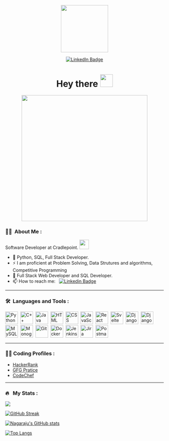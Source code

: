 <p align="center"><img src="https://media.tenor.com/azZCJ2YpsGgAAAAi/programming.gif" width="150"/></p>
<p align="center">
<a href="https://www.linkedin.com/in/repalanagaraju/"><img src="https://img.shields.io/badge/LinkedIn-blue?style=for-the-badge&logo=linkedin&logoColor=white" alt="LinkedIn Badge"></a>
</p>

<h1 align="center">Hey there <img src="https://media.giphy.com/media/hvRJCLFzcasrR4ia7z/giphy.gif" width="40"></h1>

<p align="center"><img src="https://i.pinimg.com/originals/2c/2d/6f/2c2d6f89218cdb5c6a345d603484755f.gif" width="400"   /></p>

### :man_technologist: &nbsp;About Me :

Software Developer at Cradlepoint. <img src="https://media.giphy.com/media/WUlplcMpOCEmTGBtBW/giphy.gif" width="30"> 

- 🔭 Python, SQL, Full Stack Developer.
- ⚡ I am proficient at Problem Solving, Data Strutures and algorithms, Competitive Programming
- 🌱 Full Stack Web Developer and SQL Developer.
- 📫 How to reach me: &nbsp; [![Linkedin Badge](https://img.shields.io/badge/LinkedIn-blue?style=for-the-badge&logo=linkedin&logoColor=white)](https://www.linkedin.com/in/repalanagaraju/)

---

### 🛠 &nbsp;Languages and Tools :

<p>
<img src="https://img.icons8.com/color/512/python.png" title="Python" alt="Python" width="40" height="40"/>&nbsp;
<img src="https://img.icons8.com/color/512/c-plus-plus-logo.png" title="C++" alt="C++" width="40" height="40"/>&nbsp;
<img src="https://img.icons8.com/color/2x/java-coffee-cup-logo.png" title="Java" alt="Java" width="40" height="40"/>&nbsp;
<img src="https://img.icons8.com/color/512/html-5.png" title="HTML5" alt="HTML" width="40" height="40"/>&nbsp;
<img src="https://img.icons8.com/color/512/css3.png"  title="CSS3" alt="CSS" width="40" height="40"/>&nbsp;
<img src="https://img.icons8.com/color/512/javascript.png" title="JavaScript" alt="JavaScript" width="40" height="40"/>&nbsp;
<img src="https://img.icons8.com/color/2x/react-native.png" title="React" alt="React" width="40" height="40"/>&nbsp;
<img src="https://upload.wikimedia.org/wikipedia/commons/thumb/1/1b/Svelte_Logo.svg/800px-Svelte_Logo.svg.png" title="Svelte" alt="Svelte" height="40"/>&nbsp;
<img src="https://img.icons8.com/color/2x/django.png" title="Django" alt="Django" width="40" height="40"/>&nbsp;
<img src="https://img.icons8.com/color/2x/nodejs.png" title="Django" alt="Django" width="40" height="40"/>&nbsp;
<img src="https://img.icons8.com/color/2x/mysql-logo.png" title="MySQL"  alt="MySQL"  height="40"/>&nbsp;
<img src="https://img.icons8.com/color/2x/mongodb.png" title="MongoDB" alt="Monogodb" width="40" height="40"/>&nbsp;
<img src="https://img.icons8.com/color/2x/git.png" title="Git" alt="Git" width="40" height="40"/>&nbsp;
<img src="https://img.icons8.com/color/2x/docker.png" title="Docker" alt="Docker" width="40" height="40"/>&nbsp;
<img src="https://img.icons8.com/color/2x/jenkins.png" title="Jenkins" alt="Jenkins" width="40" height="40"/>&nbsp;
<img src="https://img.icons8.com/color/2x/jira.png" title="Jira" alt="Jira" width="40" height="40"/>&nbsp;
<img src="https://www.vectorlogo.zone/logos/getpostman/getpostman-icon.svg" title="Postman"  alt="Postman" width="40" height="40"/>&nbsp;
</p>

---

### 🧑‍💻 Coding Profiles : 
- [HackerRank](https://www.hackerrank.com/nagarajrepala)
- [GFG Pratice](https://auth.geeksforgeeks.org/user/nagaraju6242/)
- [CodeChef](https://www.codechef.com/users/nagaraju6242)<!-- BLOG-POST-LIST:START -->

---

### 🔥 &nbsp; My Stats :

![](https://komarev.com/ghpvc/?username=Nagaraju6242&style=for-the-badge)


[![GitHub Streak](http://github-readme-streak-stats.herokuapp.com?user=Nagaraju6242&theme=dark&background=000000)](https://git.io/streak-stats)

[![Nagaraju's GitHub stats](https://github-readme-stats.vercel.app/api?username=Nagaraju6242&show_icons=true&theme=vision-friendly-dark)]()

[![Top Langs](https://github-readme-stats.vercel.app/api/top-langs/?username=Nagaraju6242&layout=compact&theme=vision-friendly-dark)](https://github.com/anuraghazra/github-readme-stats)


